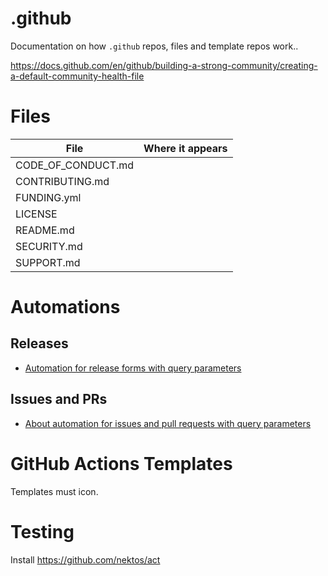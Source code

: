 # .github

Documentation on how `.github` repos, files and template repos work..

https://docs.github.com/en/github/building-a-strong-community/creating-a-default-community-health-file

# Files

File               |Where it appears
-------------------|----------------
CODE_OF_CONDUCT.md |
CONTRIBUTING.md    |
FUNDING.yml        |
LICENSE            |
README.md          |
SECURITY.md        |
SUPPORT.md         |
# Automations

## Releases
* [Automation for release forms with query parameters](https://docs.github.com/en/github/administering-a-repository/automation-for-release-forms-with-query-parameters)

## Issues and PRs
* [About automation for issues and pull requests with query parameters](https://docs.github.com/en/github/managing-your-work-on-github/about-automation-for-issues-and-pull-requests-with-query-parameters)

# GitHub Actions Templates

Templates must icon.


# Testing

Install https://github.com/nektos/act
